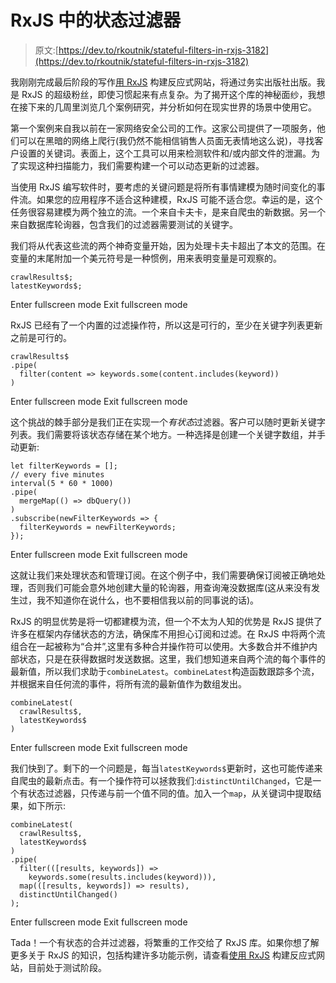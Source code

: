 # RxJS 中的状态过滤器

> 原文:[https://dev.to/rkoutnik/stateful-filters-in-rxjs-3182](https://dev.to/rkoutnik/stateful-filters-in-rxjs-3182)

我刚刚完成最后阶段的写作[用 RxJS](https://pragprog.com/book/rkrxjs/build-reactive-websites-with-rxjs) 构建反应式网站，将通过务实出版社出版。我是 RxJS 的超级粉丝，即使习惯起来有点复杂。为了揭开这个库的神秘面纱，我想在接下来的几周里浏览几个案例研究，并分析如何在现实世界的场景中使用它。

第一个案例来自我以前在一家网络安全公司的工作。这家公司提供了一项服务，他们可以在黑暗的网络上爬行(我仍然不能相信销售人员面无表情地这么说)，寻找客户设置的关键词。表面上，这个工具可以用来检测软件和/或内部文件的泄漏。为了实现这种扫描能力，我们需要构建一个可以动态更新的过滤器。

当使用 RxJS 编写软件时，要考虑的关键问题是将所有事情建模为随时间变化的事件流。如果您的应用程序不适合这种建模，RxJS 可能不适合您。幸运的是，这个任务很容易建模为两个独立的流。一个来自卡夫卡，是来自爬虫的新数据。另一个来自数据库轮询器，包含我们的过滤器需要测试的关键字。

我们将从代表这些流的两个神奇变量开始，因为处理卡夫卡超出了本文的范围。在变量的末尾附加一个美元符号是一种惯例，用来表明变量是可观察的。

```
crawlResults$;
latestKeywords$; 
```

Enter fullscreen mode Exit fullscreen mode

RxJS 已经有了一个内置的过滤操作符，所以这是可行的，至少在关键字列表更新之前是可行的。

```
crawlResults$
.pipe(
  filter(content => keywords.some(content.includes(keyword))
) 
```

Enter fullscreen mode Exit fullscreen mode

这个挑战的棘手部分是我们正在实现一个*有状态*过滤器。客户可以随时更新关键字列表。我们需要将该状态存储在某个地方。一种选择是创建一个关键字数组，并手动更新:

```
let filterKeywords = [];
// every five minutes
interval(5 * 60 * 1000)
.pipe(
  mergeMap(() => dbQuery())
)
.subscribe(newFilterKeywords => {
  filterKeywords = newFilterKeywords;
}); 
```

Enter fullscreen mode Exit fullscreen mode

这就让我们来处理状态和管理订阅。在这个例子中，我们需要确保订阅被正确地处理，否则我们可能会意外地创建大量的轮询器，用查询淹没数据库(这从来没有发生过，我不知道你在说什么，也不要相信我以前的同事说的话)。

RxJS 的明显优势是将一切都建模为流，但一个不太为人知的优势是 RxJS 提供了许多在框架内存储状态的方法，确保库不用担心订阅和过滤。在 RxJS 中将两个流组合在一起被称为“合并”,这里有多种合并操作符可以使用。大多数合并不维护内部状态，只是在获得数据时发送数据。这里，我们想知道来自两个流的每个事件的最新值，所以我们求助于`combineLatest`。`combineLatest`构造函数跟踪多个流，并根据来自任何流的事件，将所有流的最新值作为数组发出。

```
combineLatest(
  crawlResults$,
  latestKeywords$
) 
```

Enter fullscreen mode Exit fullscreen mode

我们快到了。剩下的一个问题是，每当`latestKeywords$`更新时，这也可能传递来自爬虫的最新点击。有一个操作符可以拯救我们:`distinctUntilChanged`，它是一个有状态过滤器，只传递与前一个值不同的值。加入一个`map`，从关键词中提取结果，如下所示:

```
combineLatest(
  crawlResults$,
  latestKeywords$
)
.pipe(
  filter(([results, keywords]) =>
    keywords.some(results.includes(keyword))),
  map(([results, keywords]) => results),
  distinctUntilChanged()
); 
```

Enter fullscreen mode Exit fullscreen mode

Tada！一个有状态的合并过滤器，将繁重的工作交给了 RxJS 库。如果你想了解更多关于 RxJS 的知识，包括构建许多功能示例，请查看[使用 RxJS](https://pragprog.com/book/rkrxjs/build-reactive-websites-with-rxjs) 构建反应式网站，目前处于测试阶段。